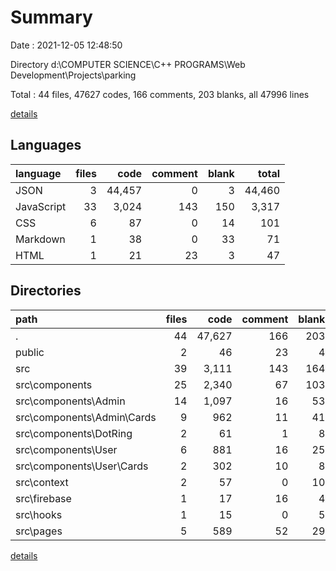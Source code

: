 # Summary

Date : 2021-12-05 12:48:50

Directory d:\COMPUTER SCIENCE\C++ PROGRAMS\Web Development\Projects\parking

Total : 44 files,  47627 codes, 166 comments, 203 blanks, all 47996 lines

[details](details.md)

## Languages
| language | files | code | comment | blank | total |
| :--- | ---: | ---: | ---: | ---: | ---: |
| JSON | 3 | 44,457 | 0 | 3 | 44,460 |
| JavaScript | 33 | 3,024 | 143 | 150 | 3,317 |
| CSS | 6 | 87 | 0 | 14 | 101 |
| Markdown | 1 | 38 | 0 | 33 | 71 |
| HTML | 1 | 21 | 23 | 3 | 47 |

## Directories
| path | files | code | comment | blank | total |
| :--- | ---: | ---: | ---: | ---: | ---: |
| . | 44 | 47,627 | 166 | 203 | 47,996 |
| public | 2 | 46 | 23 | 4 | 73 |
| src | 39 | 3,111 | 143 | 164 | 3,418 |
| src\components | 25 | 2,340 | 67 | 103 | 2,510 |
| src\components\Admin | 14 | 1,097 | 16 | 53 | 1,166 |
| src\components\Admin\Cards | 9 | 962 | 11 | 41 | 1,014 |
| src\components\DotRing | 2 | 61 | 1 | 8 | 70 |
| src\components\User | 6 | 881 | 16 | 25 | 922 |
| src\components\User\Cards | 2 | 302 | 10 | 8 | 320 |
| src\context | 2 | 57 | 0 | 10 | 67 |
| src\firebase | 1 | 17 | 16 | 4 | 37 |
| src\hooks | 1 | 15 | 0 | 5 | 20 |
| src\pages | 5 | 589 | 52 | 29 | 670 |

[details](details.md)